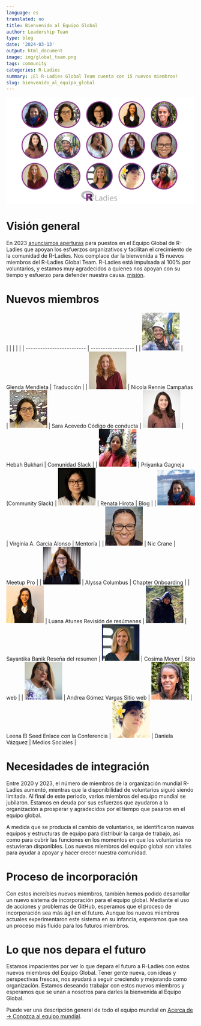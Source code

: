 ```yaml
---
language: es
translated: no
title: Bienvenido al Equipo Global
author: Leadership Team
type: blog
date: '2024-03-13'
output: html_document
image: img/global_team.png
tags: community
categories: R-Ladies
summary: ¡El R-Ladies Global Team cuenta con 15 nuevos miembros!
slug: bienvenido_al_equipo_global
---
```


![Fotos en miniatura de 15 nuevos miembros del equipo mundial recortadas en imágenes circulares perfiladas en morado.](img/global_team.png)

<!---
link to ppt that contains this image on rladies google account
https://docs.google.com/presentation/d/1ZnCmaO_gBSKSbtx_1tTicQSxnTJZaYGc/edit#slide=id.p1
-->

# Visión general

En 2023 [anunciamos aperturas](https://rladies.org/news/2023-04-11-global-team-recruiting/) para puestos en el Equipo Global de R-Ladies que apoyan los esfuerzos organizativos y facilitan el crecimiento de la comunidad de R-Ladies.
Nos complace dar la bienvenida a 15 nuevos miembros del R-Ladies Global Team.
R-Ladies está impulsada al 100% por voluntarios, y estamos muy agradecidos a quienes nos apoyan con su tiempo y esfuerzo para defender nuestra causa. [misión](https://rladies.org/about-us/mission/).

# Nuevos miembros

| | | |
| | ------------------------- | ------------------ |
| ![](img/glenda_mendieta.jpg) | Glenda Mendieta | Traducción |
| ![](img/nicola_rennie.jpg) | Nicola Rennie Campañas
| ![](img/sara_acevedo.jpg) | Sara Acevedo Código de conducta
| ![](img/hebah_bukhari.jpg) | Hebah Bukhari | Comunidad Slack |
| ![](img/priyanka_gagneja.jpg) | Priyanka Gagneja (Community Slack)
| ![](img/renata_hirota.png) | Renata Hirota | Blog |
| ![](img/virginia_garcia_alonso.jpg) | Virginia A. García Alonso | Mentoría |
| ![](img/nic_crane.jpg) | Nic Crane | Meetup Pro |
| ![](img/alyssa_columbus.png) | Alyssa Columbus | Chapter Onboarding |
| ![](img/luana_atunes.png) | Luana Atunes Revisión de resúmenes
| ![](img/sayantika_banik.png) | Sayantika Banik Reseña del resumen
| ![](img/cosima_meyer.png) | Cosima Meyer | Sitio web |
| ![](img/andrea_gomez_vargas.png) | Andrea Gómez Vargas Sitio web
| ![](img/leena_el_seed.jpg) | Leena El Seed Enlace con la Conferencia
| ![](img/daniela_vazquez.png) | Daniela Vázquez | Medios Sociales |

# Necesidades de integración

Entre 2020 y 2023, el número de miembros de la organización mundial R-Ladies aumentó, mientras que la disponibilidad de voluntarios siguió siendo limitada.
Al final de este periodo, varios miembros del equipo mundial se jubilaron.
Estamos en deuda por sus esfuerzos que ayudaron a la organización a prosperar y agradecidos por el tiempo que pasaron en el equipo global.

A medida que se producía el cambio de voluntarios, se identificaron nuevos equipos y estructuras de equipo para distribuir la carga de trabajo, así como para cubrir las funciones en los momentos en que los voluntarios no estuvieran disponibles.
Los nuevos miembros del equipo global son vitales para ayudar a apoyar y hacer crecer nuestra comunidad.

# Proceso de incorporación

Con estos increíbles nuevos miembros, también hemos podido desarrollar un nuevo sistema de incorporación para el equipo global.
Mediante el uso de acciones y problemas de GitHub, esperamos que el proceso de incorporación sea más ágil en el futuro.
Aunque los nuevos miembros actuales experimentaron este sistema en su infancia, esperamos que sea un proceso más fluido para los futuros miembros.

# Lo que nos depara el futuro

Estamos impacientes por ver lo que depara el futuro a R-Ladies con estos nuevos miembros del Equipo Global.
Tener gente nueva, con ideas y perspectivas frescas, nos ayudará a seguir creciendo y mejorando como organización.
Estamos deseando trabajar con estos nuevos miembros y esperamos que se unan a nosotros para darles la bienvenida al Equipo Global.

Puede ver una descripción general de todo el equipo mundial en [Acerca de -> Conozca al equipo mundial](/about-us/global-team/).


